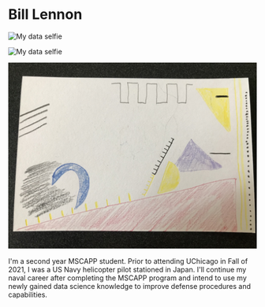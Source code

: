 # Bill Lennon

![My data selfie](/Users/williamlennon/Desktop/lennon_data_selfie.jpeg "My data selfie")

![My data selfie](https://github.com/Lennonwk/CAPP30239_FA22/week_01/blob/main/lennon_data_selfie.jpeg?raw=true)

![My data selfie](lennon_data_selfie.jpeg?raw=true)


I'm a second year MSCAPP student.  Prior to attending UChicago in Fall of 2021,
I was a US Navy helicopter pilot stationed in Japan.  I'll continue my naval
career after completing the MSCAPP program and intend to use my newly gained
data science knowledge to improve defense procedures and capabilities.  

